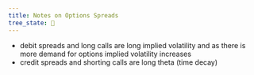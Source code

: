 ```yaml
---
title: Notes on Options Spreads
tree_state: 🌱
---
```


- debit spreads and long calls are long implied volatility and as there is more demand for options implied volatility increases
- credit spreads and shorting calls are long theta (time decay)